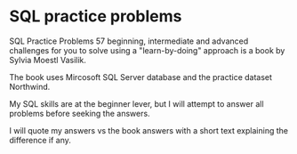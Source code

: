 # SQL practice problems
SQL Practice Problems 57 beginning, intermediate and advanced challenges for you to solve using a "learn-by-doing" approach is a book by Sylvia Moestl Vasilik.

The book uses Mircosoft SQL Server database and the practice dataset Northwind.

My SQL skills are at the beginner lever, but I will attempt to answer all problems before seeking the answers.

I will quote my answers vs the book answers with a short text explaining the difference if any.


